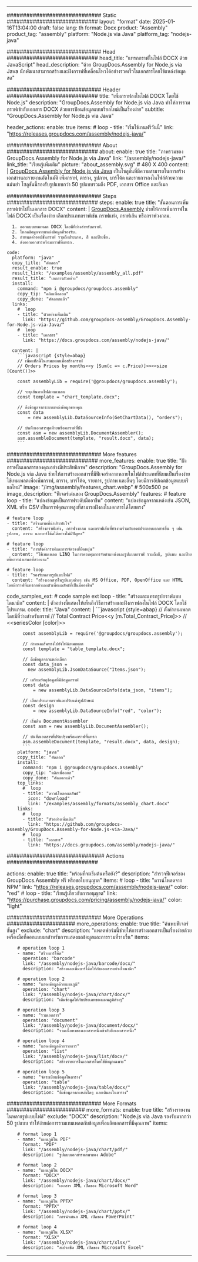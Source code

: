 



---
############################# Static ############################
layout: "format"
date:  2025-01-16T13:04:00
draft: false
lang: th
format: Docx
product: "Assembly"
product_tag: "assembly"
platform: "Node.js via Java"
platform_tag: "nodejs-java"

############################# Head ############################
head_title: "แทรกกราฟในไฟล์ DOCX ด้วย JavaScript"
head_description: "ด้วย GroupDocs.Assembly for Node.js via Java นักพัฒนาสามารถสร้างและฝังกราฟที่เคลื่อนไหวได้อย่างรวดเร็วในเอกสารโดยใช้แหล่งข้อมูลสด"

############################# Header ############################
title: "เพิ่มกราฟลงในไฟล์ DOCX โดยใช้ Node.js" 
description: "GroupDocs.Assembly for Node.js via Java ทำให้การรวมกราฟเข้ากับเอกสาร DOCX ด้วยการป้อนข้อมูลแบบเรียลไทม์เป็นเรื่องง่าย"
subtitle: "GroupDocs.Assembly for Node.js via Java" 

header_actions:
  enable: true
  items:
    #  loop
    - title: "เริ่มใช้งานฟรีวันนี้"
      link: "https://releases.groupdocs.com/assembly/nodejs-java/"
      
############################# About ############################
about:
    enable: true
    title: "ภาพรวมของ GroupDocs.Assembly for Node.js via Java"
    link: "/assembly/nodejs-java/"
    link_title: "เรียนรู้เพิ่มเติม"
    picture: "about_assembly.svg" # 480 X 400
    content: |
       [GroupDocs.Assembly for Node.js via Java](/assembly/nodejs-java/) เป็นโซลูชันที่มีความสามารถในการสร้างเอกสารและรายงานอัตโนมัติ เพิ่มกราฟ, ตาราง, รูปภาพ, บาร์โค้ด และรายการลงในไฟล์ด้วยความแม่นยำ โซลูชันนี้รองรับรูปแบบกว่า 50 รูปแบบรวมถึง PDF, เอกสาร Office และอีเมล

############################# Steps ############################
steps:
    enable: true
    title: "ขั้นตอนการเพิ่มกราฟเข้าไปในเอกสาร DOCX"
    content: |
      [GroupDocs.Assembly](/assembly/nodejs-java/) ช่วยให้การเพิ่มกราฟในไฟล์ DOCX เป็นเรื่องง่าย เลือกประเภทกราฟเช่น กราฟแท่ง, กราฟเส้น หรือกราฟวงกลม.
      
      1. ออกแบบเทมเพลต DOCX โดยมีที่ว่างสำหรับกราฟ.
      2. โหลดข้อมูลจากแหล่งข้อมูลที่รองรับ.
      3. กำหนดค่าออปชั่นกราฟ รวมถึงประเภท, สี และป้ายชื่อ.
      4. ส่งออกเอกสารพร้อมกราฟที่แทรก.
   
    code:
      platform: "java"
      copy_title: "คัดลอก"
      result_enable: true
      result_link: "/examples/assembly/assembly_all.pdf"
      result_title: "เอกสารตัวอย่าง"
      install:
        command: "npm i @groupdocs/groupdocs.assembly"
        copy_tip: "คลิกเพื่อลอก"
        copy_done: "คัดลอกแล้ว"
      links:
        #  loop
        - title: "ตัวอย่างเพิ่มเติม"
          link: "https://github.com/groupdocs-assembly/GroupDocs.Assembly-for-Node.js-via-Java/"
        #  loop
        - title: "เอกสาร"
          link: "https://docs.groupdocs.com/assembly/nodejs-java/"
          
      content: |
        ```javascript {style=abap}
        // เพิ่มแท็กนี้ในเทมเพลตเพื่อสร้างกราฟ
        // Orders Prices by months<<y [Sum(c => c.Price)]>><<size [Count()]>>
    
        const assemblyLib = require('@groupdocs/groupdocs.assembly');

        // ระบุเส้นทางไฟล์เทมเพลต
        const template = "chart_template.docx";

        // ดึงข้อมูลจากระบบแหล่งข้อมูลของคุณ
        const data 
            = new assemblyLib.DataSourceInfo(GetChartData(), "orders");

        // บันทึกเอกสารสุดท้ายพร้อมกราฟที่ฝัง
        const asm = new assemblyLib.DocumentAssembler();
        asm.assembleDocument(template, "result.docx", data);
        ```           

############################# More features ############################
more_features:
  enable: true
  title: "ฝังกราฟในเอกสารของคุณอย่างมีประสิทธิภาพ"
  description: "GroupDocs.Assembly for Node.js via Java ช่วยให้การสร้างเอกสารที่มีฟีเจอร์หลากหลายในไฟล์ประเภทที่นิยมเป็นเรื่องง่าย ใช้เทมเพลตเพื่อเพิ่มกราฟ, ตาราง, บาร์โค้ด, รายการ, รูปภาพ และอื่นๆ โดยมีการอัปเดตข้อมูลแบบเรียลไทม์"
  image: "/img/assembly/features_chart.webp" # 500x500 px
  image_description: "ฟีเจอร์เด่นของ GroupDocs.Assembly"
  features:
    # feature loop
    - title: "แปลงข้อมูลเป็นกราฟระดับมืออาชีพ"
      content: "แปลงข้อมูลจากแหล่งเช่น JSON, XML หรือ CSV เป็นกราฟคุณภาพสูงที่สามารถฝังลงในเอกสารได้โดยตรง"

    # feature loop
    - title: "สร้างภาพที่น่าประทับใจ"
      content: "สร้างกราฟแท่ง, กราฟวงกลม และกราฟเส้นที่ทำงานร่วมกับองค์ประกอบเอกสารอื่น ๆ เช่น รูปภาพ, ตาราง และบาร์โค้ดได้อย่างไม่มีปัญหา"

    # feature loop
    - title: "การตั้งค่ากราฟและการจัดวางที่ยืดหยุ่น"
      content: "ใช้เทมเพลต LINQ ในการควบคุมการจัดตำแหน่งและรูปแบบกราฟ รวมถึงสี, รูปแบบ และป้ายเพื่อการนำเสนอที่สวยงาม"

    # feature loop
    - title: "รองรับหลายรูปแบบไฟล์"
      content: "สร้างเอกสารในรูปแบบต่างๆ เช่น MS Office, PDF, OpenOffice และ HTML โดยมีกราฟที่แทรกอย่างลงตัวเพื่อผลลัพธ์ที่เป็นมืออาชีพ"
      
  code_samples_ext:
    # code sample ext loop
    - title: "สร้างและแทรกรูปกราฟแบบไดนามิก"
      content: |
        ตัวอย่างนี้แสดงให้เห็นถึงวิธีการสร้างและฝังกราฟลงในไฟล์ DOCX โดยใช้โปรแกรม.
      code:
        title: "Java"
        content: |
          ```javascript {style=abap}
          // ตั้งค่าเทมเพลตโดยมีที่ว่างสำหรับกราฟ
          // Total Contract Price<<y [m.Total_Contract_Price]>>
          // <<seriesColor [color]>>
          
          const assemblyLib = require('@groupdocs/groupdocs.assembly');

          // กำหนดเส้นทางไปยังไฟล์เทมเพลต
          const template = "table_template.docx";

          // ดึงข้อมูลจากแหล่งเลือก
          const data_json = 
            new assemblyLib.JsonDataSource("Items.json");

          // เตรียมวัตถุข้อมูลที่มีข้อมูลกราฟ
          const data 
              = new assemblyLib.DataSourceInfo(data_json, "items");

          // เลือกประเภทกราฟและปรับแต่งรูปลักษณ์
          const design 
              = new assemblyLib.DataSourceInfo("red", "color");

          // เริ่มต้น DocumentAssembler
          const asm = new assemblyLib.DocumentAssembler();

          // บันทึกเอกสารที่ปรับปรุงพร้อมกราฟที่แทรก
          asm.assembleDocument(template, "result.docx", data, design);
          ```
        platform: "java"
        copy_title: "คัดลอก"
        install:
          command: "npm i @groupdocs/groupdocs.assembly"
          copy_tip: "คลิกเพื่อลอก"
          copy_done: "คัดลอกแล้ว"
        top_links:
          #  loop
          - title: "ดาวน์โหลดผลลัพธ์"
            icon: "download"
            link: "/examples/assembly/formats/assembly_chart.docx"
        links:
          #  loop
          - title: "ตัวอย่างเพิ่มเติม"
            link: "https://github.com/groupdocs-assembly/GroupDocs.Assembly-for-Node.js-via-Java/"
          #  loop
          - title: "เอกสาร"
            link: "https://docs.groupdocs.com/assembly/nodejs-java/"
            

            


############################## Actions ############################

actions:
  enable: true
  title: "พร้อมที่จะเริ่มต้นหรือยัง?"
  description: "สำรวจฟีเจอร์ของ GroupDocs.Assembly ฟรี หรือขอใบอนุญาต"
  items:
    #  loop
    - title: "ดาวน์โหลดจาก NPM"
      link: "https://releases.groupdocs.com/assembly/nodejs-java/"
      color: "red"
        #  loop
    - title: "เรียนรู้เกี่ยวกับการอนุญาต"
      link: "https://purchase.groupdocs.com/pricing/assembly/nodejs-java/"
      color: "light"


############################# More Operations #####################
more_operations:
    enable: true
    title: "ค้นพบฟีเจอร์ขั้นสูง"
    exclude: "chart"
    description: "แพลตฟอร์มนี้ช่วยให้การสร้างเอกสารเป็นเรื่องง่ายด้วยเครื่องมือที่ออกแบบมาสำหรับการแสดงผลข้อมูลและการรวมที่ราบรื่น"
    items: 
          
        # operation loop 1
        - name: "สร้างบาร์โค้ด"
          operation: "barcode"
          link: "/assembly/nodejs-java/barcode/docx/"
          description: "สร้างและเพิ่มบาร์โค้ดให้กับเอกสารอย่างไดนามิก"

        # operation loop 2
        - name: "แสดงข้อมูลด้วยแผนภูมิ"
          operation: "chart"
          link: "/assembly/nodejs-java/chart/docx/"
          description: "เติมข้อมูลให้กับประเภทของแผนภูมิต่างๆ"

        # operation loop 3
        - name: "รวมเอกสาร"
          operation: "document"
          link: "/assembly/nodejs-java/document/docx/"
          description: "รวมเนื้อหาของเอกสารหนึ่งเข้ากับอีกเอกสารหนึ่ง"

        # operation loop 4
        - name: "แสดงข้อมูลด้วยรายการ"
          operation: "list"
          link: "/assembly/nodejs-java/list/docx/"
          description: "สร้างรายการในเอกสารโดยใช้ข้อมูลเฉพาะ"

        # operation loop 5
        - name: "จัดระเบียบข้อมูลในตาราง"
          operation: "table"
          link: "/assembly/nodejs-java/table/docx/"
          description: "ดึงข้อมูลจากแหล่งใดๆ และเติมลงในตาราง"
         
          
############################# More Formats ########################
more_formats:
    enable: true
    title: "สร้างรายงานในหลายรูปแบบไฟล์"
    exclude: "DOCX"
    description: "Node.js via Java รองรับมากกว่า 50 รูปแบบ ทำให้ง่ายต่อการรวมเทมเพลตกับข้อมูลเพื่อผลิตเอกสารที่มีคุณภาพ"
    items: 
          
        # format loop 1
        - name: "แผนภูมิใน PDF"
          format: "PDF"
          link: "/assembly/nodejs-java/chart/pdf/"
          description: "รูปแบบเอกสารพกพาของ Adobe"
          
        # format loop 2
        - name: "แผนภูมิใน DOCX"
          format: "DOCX"
          link: "/assembly/nodejs-java/chart/docx/"
          description: "เอกสาร XML เปิดของ Microsoft Word"
          
        # format loop 3
        - name: "แผนภูมิใน PPTX"
          format: "PPTX"
          link: "/assembly/nodejs-java/chart/pptx/"
          description: "การนำเสนอ XML เปิดของ PowerPoint"
          
        # format loop 4
        - name: "แผนภูมิใน XLSX"
          format: "XLSX"
          link: "/assembly/nodejs-java/chart/xlsx/"
          description: "สเปรดชีต XML เปิดของ Microsoft Excel"


          

---